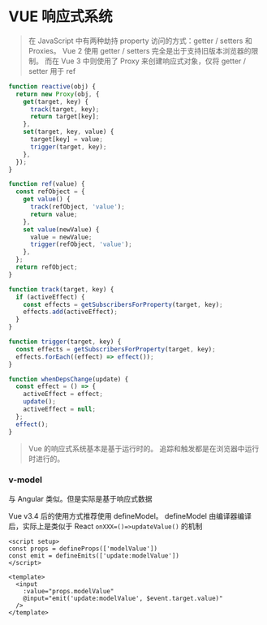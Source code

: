 # VUE 响应式系统

> 在 JavaScript 中有两种劫持 property 访问的方式：getter / setters 和 Proxies。
> Vue 2 使用 getter / setters 完全是出于支持旧版本浏览器的限制。
> 而在 Vue 3 中则使用了 Proxy 来创建响应式对象，仅将 getter / setter 用于 ref

```js
function reactive(obj) {
  return new Proxy(obj, {
    get(target, key) {
      track(target, key);
      return target[key];
    },
    set(target, key, value) {
      target[key] = value;
      trigger(target, key);
    },
  });
}

function ref(value) {
  const refObject = {
    get value() {
      track(refObject, 'value');
      return value;
    },
    set value(newValue) {
      value = newValue;
      trigger(refObject, 'value');
    },
  };
  return refObject;
}

function track(target, key) {
  if (activeEffect) {
    const effects = getSubscribersForProperty(target, key);
    effects.add(activeEffect);
  }
}

function trigger(target, key) {
  const effects = getSubscribersForProperty(target, key);
  effects.forEach((effect) => effect());
}

function whenDepsChange(update) {
  const effect = () => {
    activeEffect = effect;
    update();
    activeEffect = null;
  };
  effect();
}
```

> Vue 的响应式系统基本是基于运行时的。
> 追踪和触发都是在浏览器中运行时进行的。

### v-model

与 Angular 类似。但是实际是基于响应式数据

Vue v3.4 后的使用方式推荐使用 defineModel。
defineModel 由编译器编译后，实际上是类似于 React `onXXX=()=>updateValue()` 的机制

```
<script setup>
const props = defineProps(['modelValue'])
const emit = defineEmits(['update:modelValue'])
</script>

<template>
  <input
    :value="props.modelValue"
    @input="emit('update:modelValue', $event.target.value)"
  />
</template>
```
